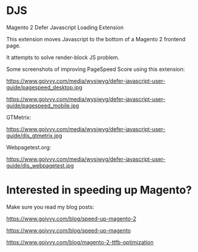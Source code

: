 # DJS
Magento 2 Defer Javascript Loading Extension


This extension moves Javascript to the bottom of a Magento 2 frontend page.

It attempts to solve render-block JS problem.

Some screenshots of improving PageSpeed Score using this extension:

https://www.goivvy.com/media/wysiwyg/defer-javascript-user-guide/pagespeed_desktop.jpg

https://www.goivvy.com/media/wysiwyg/defer-javascript-user-guide/pagespeed_mobile.jpg

GTMetrix:

https://www.goivvy.com/media/wysiwyg/defer-javascript-user-guide/djs_gtmetrix.jpg

Webpagetest.org:

https://www.goivvy.com/media/wysiwyg/defer-javascript-user-guide/djs_webpagetest.jpg


# Interested in speeding up Magento?

Make sure you read my blog posts:

https://www.goivvy.com/blog/speed-up-magento-2

https://www.goivvy.com/blog/speed-up-magento

https://www.goivvy.com/blog/magento-2-ttfb-optimization
